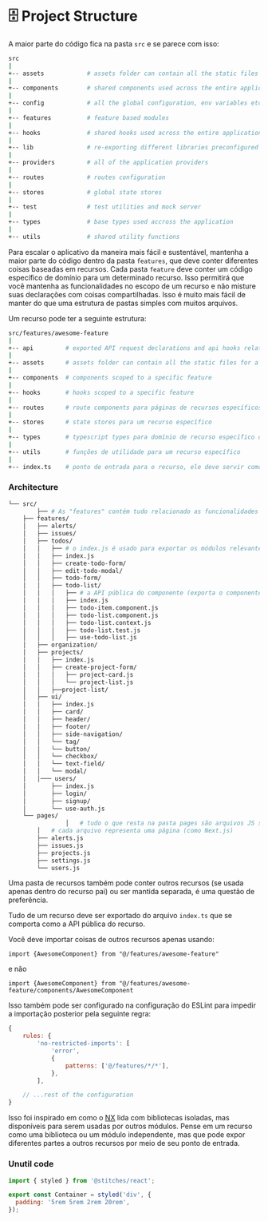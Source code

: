 # 🗄️ Project Structure

A maior parte do código fica na pasta `src` e se parece com isso:

```sh
src
|
+-- assets            # assets folder can contain all the static files such as images, fonts, etc.
|
+-- components        # shared components used across the entire application
|
+-- config            # all the global configuration, env variables etc. get exported from here and used in the app
|
+-- features          # feature based modules
|
+-- hooks             # shared hooks used across the entire application
|
+-- lib               # re-exporting different libraries preconfigured for the application
|
+-- providers         # all of the application providers
|
+-- routes            # routes configuration
|
+-- stores            # global state stores
|
+-- test              # test utilities and mock server
|
+-- types             # base types used accross the application
|
+-- utils             # shared utility functions
```

Para escalar o aplicativo da maneira mais fácil e sustentável, mantenha a maior parte do código dentro da pasta `features`, que deve conter diferentes coisas baseadas em recursos. Cada pasta `feature` deve conter um código específico de domínio para um determinado recurso. Isso permitirá que você mantenha as funcionalidades no escopo de um recurso e não misture suas declarações com coisas compartilhadas. Isso é muito mais fácil de manter do que uma estrutura de pastas simples com muitos arquivos.

Um recurso pode ter a seguinte estrutura:

```sh
src/features/awesome-feature
|
+-- api         # exported API request declarations and api hooks related to a specific feature
|
+-- assets      # assets folder can contain all the static files for a specific feature
|
+-- components  # components scoped to a specific feature
|
+-- hooks       # hooks scoped to a specific feature
|
+-- routes      # route components para páginas de recursos específicos
|
+-- stores      # state stores para um recurso específico
|
+-- types       # typescript types para domínio de recurso específico de TS
|
+-- utils       # funções de utilidade para um recurso específico
|
+-- index.ts    # ponto de entrada para o recurso, ele deve servir como a API pública do recurso fornecido e exporta tudo o que deve ser usado fora do recurso
```

### Architecture

```sh
└── src/
		├── # As "features" contém tudo relacionado as funcionalidades especificamente
    ├── features/
    │   ├── alerts/
    │   ├── issues/
    │   ├── todos/
    │   │   ├── # o index.js é usado para exportar os módulos relevantes, também conhecidos como API pública.
    │   │   ├── index.js
    │   │   ├── create-todo-form/
    │   │   ├── edit-todo-modal/
    │   │   ├── todo-form/
    │   │   ├── todo-list/
    │   │   │   ├── # a API pública do componente (exporta o componente de lista de tarefas e o hook)
    │   │   │   ├── index.js
    │   │   │   ├── todo-item.component.js
    │   │   │   ├── todo-list.component.js
    │   │   │   ├── todo-list.context.js
    │   │   │   ├── todo-list.test.js
    │   │   │   ├── use-todo-list.js
    │   ├── organization/
    │   ├── projects/
    │   │   ├── index.js
    │   │   ├── create-project-form/
    │   │   │   ├── project-card.js
    │   │   │   └── project-list.js
    │   │   ├──project-list/
    │   ├── ui/
    │   │   ├── index.js
    │   │   ├── card/
    │   │   ├── header/
    │   │   ├── footer/
    │   │   ├── side-navigation/
    │   │   └── tag/
    │   │   └── button/
    │   │   └── checkbox/
    │   │   └── text-field/
    │   │   └── modal/
    │   │─── users/
    │       ├── index.js
    │       ├── login/
    │       ├── signup/
    │       └── use-auth.js
    └── pages/
				│   # tudo o que resta na pasta pages são arquivos JS simples
        │   # cada arquivo representa uma página (como Next.js)
        ├── alerts.js
        ├── issues.js
        ├── projects.js
        ├── settings.js
        └── users.js
```

Uma pasta de recursos também pode conter outros recursos (se usada apenas dentro do recurso pai) ou ser mantida separada, é uma questão de preferência.

Tudo de um recurso deve ser exportado do arquivo `index.ts` que se comporta como a API pública do recurso.

Você deve importar coisas de outros recursos apenas usando:

`import {AwesomeComponent} from "@/features/awesome-feature"`

e não

`import {AwesomeComponent} from "@/features/awesome-feature/components/AwesomeComponent`

Isso também pode ser configurado na configuração do ESLint para impedir a importação posterior pela seguinte regra:

```js
{
    rules: {
        'no-restricted-imports': [
            'error',
            {
                patterns: ['@/features/*/*'],
            },
        ],

    // ...rest of the configuration
}
```

Isso foi inspirado em como o [NX](https://nx.dev/) lida com bibliotecas isoladas, mas disponíveis para serem usadas por outros módulos. Pense em um recurso como uma biblioteca ou um módulo independente, mas que pode expor diferentes partes a outros recursos por meio de seu ponto de entrada.


### Unutil code

```javascript
import { styled } from '@stitches/react';

export const Container = styled('div', {
  padding: '5rem 5rem 2rem 20rem',
});
```
